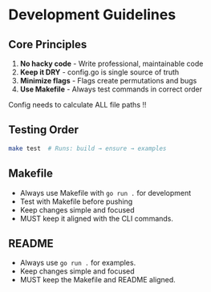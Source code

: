# Development Guidelines

## Core Principles

1. **No hacky code** - Write professional, maintainable code
2. **Keep it DRY** - config.go is single source of truth
3. **Minimize flags** - Flags create permutations and bugs
4. **Use Makefile** - Always test commands in correct order

Config needs to calculate ALL file paths !! 

## Testing Order

```bash
make test  # Runs: build → ensure → examples
```

## Makefile

- Always use Makefile with `go run .` for development
- Test with Makefile before pushing
- Keep changes simple and focused
- MUST keep it aligned with the CLI commands. 

## README

- Always use  `go run .` for examples.
- Keep changes simple and focused
- MUST keep the Makefile and README aligned.
